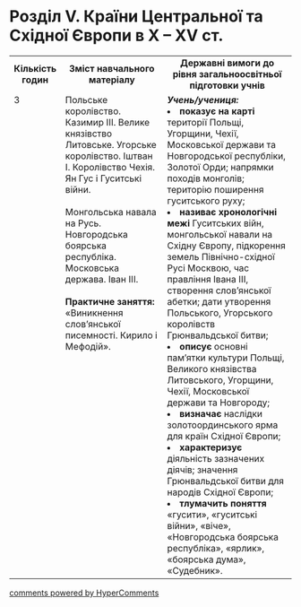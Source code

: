 <div id="hypercomments_widget" class="js-hypercomments-widget invisible"></div>

# Розділ V. Країни Центральної та Східної Європи в Х – ХV ст.

<table>
  <tr>
    <td width="10%" align="center"><b>Кількість годин</b></td>  
    <td width="40%" align="center"><b>Зміст навчального матеріалу</b></td>
    <td width="50%" align="center"><b>Державні вимоги  до рівня загальноосвітньої підготовки учнів</b></td>
  </tr>
  <tr>
<td width="10%" style="vertical-align:top !important;">3</td>
    <td width="40%" style="vertical-align:top !important;">
Польське королівство. Казимир ІІІ. Велике князівство Литовське. Угорське королівство. Іштван І. Королівство Чехія. Ян Гус і Гуситські війни.<br>
<br>
Монгольська навала на Русь. Новгородська боярська республіка. Московська держава. Іван ІІІ.<br>
<br>
<b>Практичне заняття:</b><br>
«Виникнення слов’янської писемності. Кирило і Мефодій».
</td>
    <td width="50%" style="vertical-align:top !important;">
<i><b>Учень/учениця:</b></i><br>
<li><b>показує на карті</b> території Польщі, Угорщини, Чехії, Московської держави та Новгородської республіки, Золотої Орди; напрямки походів монголів; територію поширення гуситського руху;</li>
<li><b>називає хронологічні межі</b> Гуситських війн, монгольської навали на Східну Європу, підкорення земель Північно-східної Русі Москвою, час правління Івана ІІІ, створення слов’янської абетки; дати утворення Польського, Угорського королівств  Грюнвальдської битви;</li>
<li><b>описує</b> основні пам’ятки культури Польщі, Великого князівства Литовського, Угорщини, Чехії, Московської держави та Новгороду;</li>
<li><b>визначає</b> наслідки золотоординського ярма для країн Східної Європи;</li>
<li><b>характеризує</b> діяльність зазначених діячів; значення Грюнвальдської битви для народів Східної Європи;</li>
<li><b>тлумачить поняття</b> «гусити», «гуситські війни», «віче», «Новгородська боярська республіка», «ярлик», «боярська дума», «Судебник».</li>
</td>
  </tr>
</table>

<div class="js-hypercomments-container">
<a href="http://hypercomments.com" class="hc-link" title="comments widget">comments powered by HyperComments</a>
</div>